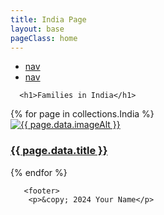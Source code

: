 ```yaml
---
title: India Page
layout: base
pageClass: home
---
```


<div class="navbar">
    <ul>
        <li><a href="#">nav</a></li>
        <li><a href="#">nav</a></li>
    </ul>
</div>
  
      <h1>Families in India</h1>
<div class="grid-container">
{% for page in collections.India %}
<article class="card">
<a href="{{ page.url }}">
<img src="/media/{{ page.data.image }}" alt="{{ page.data.imageAlt }}" class="card-image">
<div class="card-info">
<h3 class="card-title">{{ page.data.title }}</h3>
</div>
</a>
</article>
{% endfor %}
</div>
    
       <footer>
        <p>&copy; 2024 Your Name</p>
  </footer>